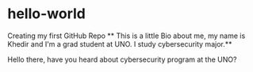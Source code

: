 # hello-world
Creating my first GitHub Repo
**  This is a little Bio about me, my name is Khedir and I'm a grad student at UNO. I study cybersecurity major.**

Hello there, have you heard about cybersecurity program at the UNO?
